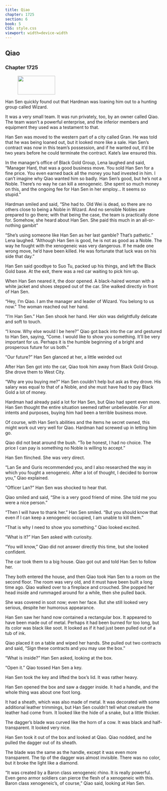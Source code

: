 ```yaml
---
title: Qiao
chapter: 1725
section: 6
book: 5
CSS: style.css
viewport: width=device-width
---
```


## Qiao

### Chapter 1725

<figure>
	<img src="../Images/gem.gif" alt="" id="gem" width="120" height="60" />
</figure>

Han Sen quickly found out that Hardman was loaning him out to a hunting group called Wizard.

It was a very small team. It was run privately, too, by an owner called Qiao. The team wasn’t a powerful enterprise, and the inferior members and equipment they used was a testament to that.

Han Sen was moved to the western part of a city called Gran. He was told that he was being loaned out, but it looked more like a sale. Han Sen’s contract was now in this team’s possession, and if he wanted out, it’d be two years before he could terminate the contract. Kate’s law ensured this.

In the manager’s office of Black Gold Group, Lena laughed and said, “Manager Hard, that was a good business move. You sold Han Sen for a fine price. You even earned back all the money you had invested in him. I can’t imagine why Qiao wanted him so badly. Han Sen’s good, but he’s not a Noble. There’s no way he can kill a xenogeneic. She spent so much money on this, and the ongoing fee for Han Sen in her employ… It seems so stupid.”

Hardman smiled and said, “She had to. Old Wei is dead, so there are no others close to being a Noble in Wizard. And no sensible Nobles are prepared to go there; with that being the case, the team is practically done for. Somehow, she heard about Han Sen. She paid this much in an all-or-nothing gambit”

“She’s using someone like Han Sen as her last gamble? That’s pathetic.” Lena laughed. “Although Han Sen is good, he is not as good as a Noble. The way he fought with the xenogeneic was very dangerous. If he made one wrong move, he’d have been killed. He was fortunate that luck was on his side that day.”

Han Sen said goodbye to Suo Tu, packed up his things, and left the Black Gold base. At the exit, there was a red car waiting to pick him up.

When Han Sen neared it, the door opened. A black-haired woman with a white jacket and shoes stepped out of the car. She walked directly in front of Han Sen.

“Hey, I’m Qiao. I am the manager and leader of Wizard. You belong to us now.” The woman reached out her hand.

“I’m Han Sen.” Han Sen shook her hand. Her skin was delightfully delicate and soft to touch.

“I know. Why else would I be here?” Qiao got back into the car and gestured to Han Sen, saying, “Come. I would like to show you something. It’ll be very important for us. Perhaps it is the humble beginning of a bright and prosperous future for us both.”

“Our future?” Han Sen glanced at her, a little weirded out

After Han Sen got into the car, Qiao took him away from Black Gold Group. She drove them to West City.

“Why are you buying me?” Han Sen couldn’t help but ask as they drove. His salary was equal to that of a Noble, and she must have had to pay Black Gold a lot of money.

Hardman had already paid a lot for Han Sen, but Qiao had spent even more. Han Sen thought the entire situation seemed rather unbelievable. For all intents and purposes, buying him had been a terrible business move.

Of course, with Han Sen’s abilities and the items he secret owned, this might work out very well for Qiao. Hardman had screwed up in letting him go.

Qiao did not beat around the bush. “To be honest, I had no choice. The price I can pay is something no Noble is willing to accept.”

Han Sen flinched. She was very direct.

“Lan Se and Guris recommended you, and I also researched the way in which you fought a xenogeneic. After a lot of thought, I decided to borrow you,” Qiao explained.

“Officer Lan?” Han Sen was shocked to hear that.

Qiao smiled and said, “She is a very good friend of mine. She told me you were a nice person.”

“Then I will have to thank her.” Han Sen smiled. “But you should know that even if I can keep a xenogeneic occupied, I am unable to kill them.”

“That is why I need to show you something.” Qiao looked excited.

“What is it?” Han Sen asked with curiosity.

“You will know,” Qiao did not answer directly this time, but she looked confident.

The car took them to a big house. Qiao got out and told Han Sen to follow her.

They both entered the house, and then Qiao took Han Sen to a room on the second floor. The room was very old, and it must have been built a long time ago. Qiao walked over to a fireplace and crouched. She popped her head inside and rummaged around for a while, then she pulled back.

She was covered in soot now; even her face. But she still looked very serious, despite her humorous appearance.

Han Sen saw her hand now contained a rectangular box. It appeared to have been made out of metal. Perhaps it had been burned for too long, but its color was black like soot. It looked as if it had just been pulled out of a tub of ink.

Qiao placed it on a table and wiped her hands. She pulled out two contracts and said, “Sign these contracts and you may use the box.”

“What is inside?” Han Sen asked, looking at the box.

“Open it.” Qiao tossed Han Sen a key.

Han Sen took the key and lifted the box’s lid. It was rather heavy.

Han Sen opened the box and saw a dagger inside. It had a handle, and the whole thing was about one foot long.

It had a sheath, which was also made of metal. It was decorated with some additional leather trimmings, but Han Sen couldn’t tell what creature the leather had come from. It looked like the hide of a snake, but a little thicker.

The dagger’s blade was curved like the horn of a cow. It was black and half-transparent. It looked very nice.

Han Sen took it out of the box and looked at Qiao. Qiao nodded, and he pulled the dagger out of its sheath.

The blade was the same as the handle, except it was even more transparent. The tip of the dagger was almost invisible. There was no color, but it broke the light like a diamond.

“It was created by a Baron class xenogeneic rhino. It is really powerful. Even geno armor soldiers can pierce the flesh of a xenogeneic with this. Baron class xenogeneic’s, of course,” Qiao said, looking at Han Sen.